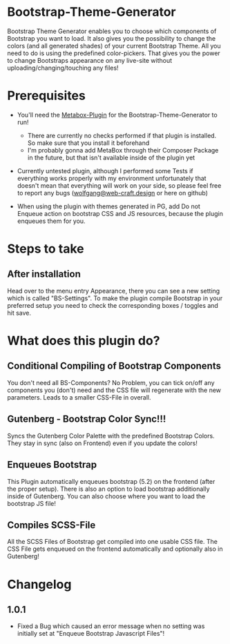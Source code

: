 # Bootstrap-Theme-Generator
Bootstrap Theme Generator enables you to choose which components of Bootstrap you want to load. It also gives you the possibility to change the colors (and all generated shades) of your current Bootstrap Theme. All you need to do is using the predefined color-pickers. That gives you the power to change Bootstraps appearance on any live-site without uploading/changing/touching any files!

# Prerequisites
- You'll need the [Metabox-Plugin](https://metabox.io/) for the Bootstrap-Theme-Generator to run!
    - There are currently no checks performed if that plugin is installed. So make sure that you install it beforehand
    - I'm probably gonna add MetaBox through their Composer Package in the future, but that isn't available inside of the plugin yet
- Currently untested plugin, although I performed some Tests if everything works properly with my environment unfortunately that doesn't mean that everything will work on your side, so please feel free to report any bugs (wolfgang@web-craft.design or here on github)

- When using the plugin with themes generated in PG, add Do not Enqueue action on bootstrap CSS and JS resources, because the plugin enqueues them for you.


# Steps to take

## After installation
Head over to the menu entry Appearance, there you can see a new setting which is called "BS-Settings".
To make the plugin compile Bootstrap in your preferred setup you need to check the corresponding boxes / toggles and hit save. 


# What does this plugin do?

## Conditional Compiling of Bootstrap Components
You don't need all BS-Components? No Problem, you can tick on/off any components you (don't) need and the CSS file will regenerate with the new parameters. Leads to a smaller CSS-File in overall.

## Gutenberg - Bootstrap Color Sync!!!
Syncs the Gutenberg Color Palette with the predefined Bootstrap Colors. They stay in sync (also on Frontend) even if you update the colors!

## Enqueues Bootstrap
This Plugin automatically enqueues bootstrap (5.2) on the frontend (after the proper setup).
There is also an option to load bootstrap additionally inside of Gutenberg. You can also choose where you want to load the bootstrap JS file!


## Compiles SCSS-File
All the SCSS Files of Bootstrap get compiled into one usable CSS file. The CSS File gets enqueued on the frontend automatically and optionally also in Gutenberg!


# Changelog
## 1.0.1
- Fixed a Bug which caused an error message when no setting was initially set at "Enqueue Bootstrap Javascript Files"!